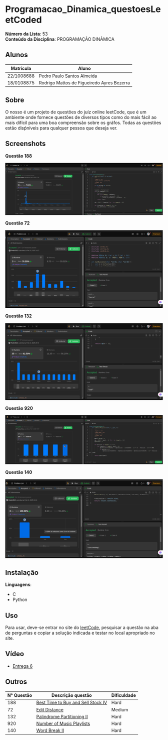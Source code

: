 # Programacao_Dinamica_questoesLeetCoded


**Número da Lista**: 53<br>
**Conteúdo da Disciplina**: PROGRAMAÇÃO DINÂMICA<br>

## Alunos
|Matrícula | Aluno |
| -- | -- |
| 22/1008688  |  Pedro Paulo Santos Almeida |
| 18/0108875  |  Rodrigo Mattos de Figueiredo Ayres Bezerra |

## Sobre 
O nosso é um projeto de questões do juíz online leetCode, que é um ambiente onde fornece questões de diversos tipos como do mais fácil ao mais difícil para uma boa compreensão sobre os gráfos. Todas as questões estão disṕníveis para qualquer pessoa que deseja ver. 

## Screenshots

**Questão 188**

![188](Questao-188/assents/188.png)

**Questão 72**

![72](Questao-72/assents/questao_79.png)

**Questão 132**

![132](Questao-132/assents/132.png)

**Questão 920**

![920](Questao-920/assents/920.png)

**Questão 140**

![140](Questao-140/assents/140.png)


## Instalação 
**Linguagens**: 
- C<br>
- Python<br>


## Uso 
Para usar, deve-se entrar no site do [leetCode](https://leetcode.com/), pesquisar a questão na aba de perguntas e copiar a solução indicada e testar no local apropriado no site.

## Vídeo 

- [Entrega 6](https://youtu.be/KYg1hy2fz1g)


## Outros 
| N° Questão | Descrição questão | Dificuldade |
| --- | ------- | ---------- |
| 188 | [Best Time to Buy and Sell Stock IV](https://leetcode.com/problems/best-time-to-buy-and-sell-stock-iv/description/) | Hard |
| 72 | [Edit Distance](https://leetcode.com/problems/edit-distance/description/) | Medium |
| 132 | [Palindrome Partitioning II](https://leetcode.com/problems/palindrome-partitioning-ii/description/) | Hard |
| 920 | [Number of Music Playlists](https://leetcode.com/problems/number-of-music-playlists/description/) | Hard |
| 140 | [Word Break II](https://leetcode.com/problems/word-break-ii/description/) | Hard |

